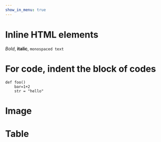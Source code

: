 ```yaml
---
show_in_menu: true
---
```

Inline HTML elements
========

*Bold*, **italic**, `monospaced text`

For code, indent the block of codes
======

    def foo()
        bar=1+2
        str = "hello"

Image
=========

Table
=======

